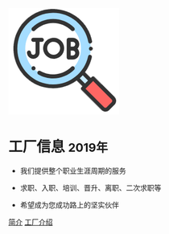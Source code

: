 ![logo](pattern.png)

# 工厂信息 <small>2019年</small>

> 


- 我们提供整个职业生涯周期的服务

- 求职、入职、培训、晋升、离职、二次求职等

- 希望成为您成功路上的坚实伙伴

[简介](/start.md)
[工厂介绍](/factory/达方电子(苏州).md)
 